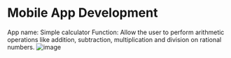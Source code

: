 # Mobile App Development
App name: Simple calculator
Function: Allow the user to perform arithmetic operations like addition, subtraction, multiplication and division on rational numbers.
![image](https://github.com/SakshiGoyal001/calculator-using-flutter/assets/100338507/81ad5981-4a8e-46e5-ad8d-08d080ab477d)

